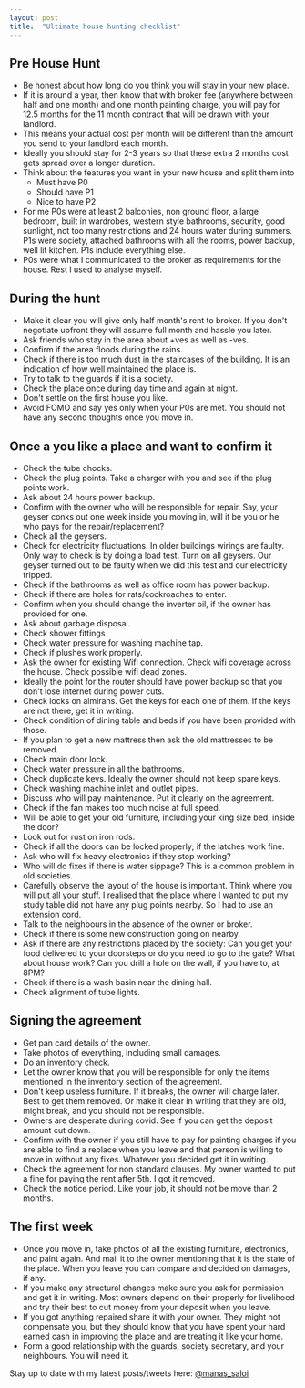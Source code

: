 ```yaml
---
layout: post
title:  "Ultimate house hunting checklist"
---
```


## Pre House Hunt

- Be honest about how long do you think you will stay in your new place.
- If it is around a year, then know that with broker fee (anywhere between half and one month) and one month painting charge, you will pay for 12.5 months for the 11 month contract that will be drawn with your landlord.
- This means your actual cost per month will be different than the amount you send to your landlord each month.
- Ideally you should stay for 2-3 years so that these extra 2 months cost gets spread over a longer duration.
- Think about the features you want in your new house and split them into
  - Must have P0
  - Should have P1
  - Nice to have P2
- For me P0s were at least 2 balconies, non ground floor, a large bedroom, built in wardrobes, western style bathrooms, security, good sunlight, not too many restrictions and 24 hours water during summers. P1s were society, attached bathrooms with all the rooms, power backup, well lit kitchen. P1s include everything else.
- P0s were what I communicated to the broker as requirements for the house. Rest I used to analyse myself.

## During the hunt

- Make it clear you will give only half month's rent to broker. If you don't negotiate upfront they will assume full month and hassle you later.
- Ask friends who stay in the area about +ves as well as -ves.
- Confirm if the area floods during the rains.
- Check if there is too much dust in the staircases of the building. It is an indication of how well maintained the place is.
- Try to talk to the guards if it is a society.
- Check the place once during day time and again at night.
- Don't settle on the first house you like.
- Avoid FOMO and say yes only when your P0s are met. You should not have any second thoughts once you move in.

## Once a you like a place and want to confirm it

- Check the tube chocks.
- Check the plug points. Take a charger with you and see if the plug points work.
- Ask about 24 hours power backup.
- Confirm with the owner who will be responsible for repair. Say, your geyser conks out one week inside you moving in, will it be you or he who pays for the repair/replacement?
- Check all the geysers.
- Check for electricity fluctuations. In older buildings wirings are faulty. Only way to check is by doing a load test. Turn on all geysers. Our geyser turned out to be faulty when we did this test and our electricity tripped.
- Check if the bathrooms as well as office room has power backup.
- Check if there are holes for rats/cockroaches to enter.
- Confirm when you should change the inverter oil, if the owner has provided for one.
- Ask about garbage disposal.
- Check shower fittings
- Check water pressure for washing machine tap.
- Check if plushes work properly.
- Ask the owner for existing Wifi connection. Check wifi coverage across the house. Check possible wifi dead zones.
- Ideally the point for the router should have power backup so that you don't lose internet during power cuts.
- Check locks on almirahs. Get the keys for each one of them. If the keys are not there, get it in writing.
- Check condition of dining table and beds if you have been provided with those.
- If you plan to get a new mattress then ask the old mattresses to be removed.  
- Check main door lock.
- Check water pressure in all the bathrooms.
- Check duplicate keys. Ideally the owner should not keep spare keys.
- Check washing machine inlet and outlet pipes.
- Discuss who will pay maintenance. Put it clearly on the agreement.
- Check if the fan makes too much noise at full speed.
- Will be able to get your old furniture, including your king size bed, inside the door?
- Look out for rust on iron rods.
- Check if all the doors can be locked properly; if the latches work fine.
- Ask who will fix heavy electronics if they stop working?
- Who will do fixes if there is water sippage? This is a common problem in old societies.
- Carefully observe the layout of the house is important. Think where you will put all your stuff. I realised that the place where I wanted to put my study table did not have any plug points nearby. So I had to use an extension cord.
- Talk to the neighbours in the absence of the owner or broker.
- Check if there is some new construction going on nearby.
- Ask if there are any restrictions placed by the society: Can you get your food delivered to your doorsteps or do you need to go to the gate? What about house work? Can you drill a hole on the wall, if you have to, at 8PM?
- Check if there is a wash basin near the dining hall.
- Check alignment of tube lights.

## Signing the agreement

- Get pan card details of the owner.
- Take photos of everything, including small damages.
- Do an inventory check.
- Let the owner know that you will be responsible for only the items mentioned in the inventory section of the agreement.
- Don't keep useless furniture. If it breaks, the owner will charge later. Best to get them removed. Or make it clear in writing that they are old, might break, and you should not be responsible.
- Owners are desperate during covid. See if you can get the deposit amount cut down.
- Confirm with the owner if you still have to pay for painting charges if you are able to find a replace when you leave and that person is willing to move in without any fixes. Whatever you decided get it in writing.
- Check the agreement for non standard clauses. My owner wanted to put a fine for paying the rent after 5th. I got it removed.
- Check the notice period. Like your job, it should not be move than 2 months.


## The first week
- Once you move in, take photos of all the existing furniture, electronics, and paint again. And mail it to the owner mentioning that it is the state of the place. When you leave you can compare and decided on damages, if any.
- If you make any structural changes make sure you ask for permission and get it in writing. Most owners depend on their properly for livelihood and try their best to cut money from your deposit when you leave.
- If you got anything repaired share it with your owner. They might not compensate you, but they should know that you have spent your hard earned cash in improving the place and are treating it like your home.
- Form a good relationship with the guards, society secretary, and your neighbours. You will need it.


Stay up to date with my latest posts/tweets here: [@manas_saloi](http://twitter.com/manas_saloi)
